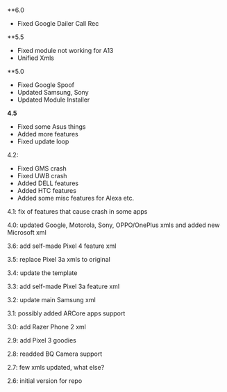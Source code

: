 **6.0
- Fixed Google Dailer Call Rec

**5.5
- Fixed module not working for A13
- Unified Xmls

**5.0
- Fixed Google Spoof
- Updated Samsung, Sony
- Updated Module Installer

**4.5**    
- Fixed some Asus things
- Added more features 
- Fixed update loop

4.2: 
- Fixed GMS crash
- Fixed UWB crash
- Added DELL features
- Added HTC features
- Added some misc features for Alexa etc. 

4.1: fix of features that cause crash in some apps

4.0: updated Google, Motorola, Sony, OPPO/OnePlus xmls and added new Microsoft xml

3.6: add self-made Pixel 4 feature xml

3.5: replace Pixel 3a xmls to original

3.4: update the template

3.3: add self-made Pixel 3a feature xml

3.2: update main Samsung xml

3.1: possibly added ARCore apps support

3.0: add Razer Phone 2 xml

2.9: add Pixel 3 goodies

2.8: readded BQ Camera support

2.7: few xmls updated, what else?

2.6: initial version for repo
